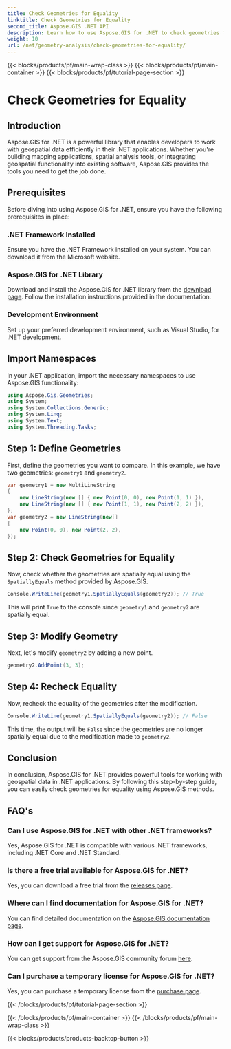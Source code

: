 ```yaml
---
title: Check Geometries for Equality
linktitle: Check Geometries for Equality
second_title: Aspose.GIS .NET API
description: Learn how to use Aspose.GIS for .NET to check geometries for equality in your .NET applications with this comprehensive tutorial.
weight: 10
url: /net/geometry-analysis/check-geometries-for-equality/
---
```


{{< blocks/products/pf/main-wrap-class >}}
{{< blocks/products/pf/main-container >}}
{{< blocks/products/pf/tutorial-page-section >}}

# Check Geometries for Equality

## Introduction
Aspose.GIS for .NET is a powerful library that enables developers to work with geospatial data efficiently in their .NET applications. Whether you're building mapping applications, spatial analysis tools, or integrating geospatial functionality into existing software, Aspose.GIS provides the tools you need to get the job done.
## Prerequisites
Before diving into using Aspose.GIS for .NET, ensure you have the following prerequisites in place:
### .NET Framework Installed
Ensure you have the .NET Framework installed on your system. You can download it from the Microsoft website.
### Aspose.GIS for .NET Library
Download and install the Aspose.GIS for .NET library from the [download page](https://releases.aspose.com/gis/net/). Follow the installation instructions provided in the documentation.
### Development Environment
Set up your preferred development environment, such as Visual Studio, for .NET development.

## Import Namespaces
In your .NET application, import the necessary namespaces to use Aspose.GIS functionality:
```csharp
using Aspose.Gis.Geometries;
using System;
using System.Collections.Generic;
using System.Linq;
using System.Text;
using System.Threading.Tasks;
```

## Step 1: Define Geometries
First, define the geometries you want to compare. In this example, we have two geometries: `geometry1` and `geometry2`.
```csharp
var geometry1 = new MultiLineString
{
    new LineString(new [] { new Point(0, 0), new Point(1, 1) }),
    new LineString(new [] { new Point(1, 1), new Point(2, 2) }),
};
var geometry2 = new LineString(new[]
{
    new Point(0, 0), new Point(2, 2),
});
```
## Step 2: Check Geometries for Equality
Now, check whether the geometries are spatially equal using the `SpatiallyEquals` method provided by Aspose.GIS.
```csharp
Console.WriteLine(geometry1.SpatiallyEquals(geometry2)); // True
```
This will print `True` to the console since `geometry1` and `geometry2` are spatially equal.
## Step 3: Modify Geometry
Next, let's modify `geometry2` by adding a new point.
```csharp
geometry2.AddPoint(3, 3);
```
## Step 4: Recheck Equality
Now, recheck the equality of the geometries after the modification.
```csharp
Console.WriteLine(geometry1.SpatiallyEquals(geometry2)); // False
```
This time, the output will be `False` since the geometries are no longer spatially equal due to the modification made to `geometry2`.

## Conclusion
In conclusion, Aspose.GIS for .NET provides powerful tools for working with geospatial data in .NET applications. By following this step-by-step guide, you can easily check geometries for equality using Aspose.GIS methods.
## FAQ's
### Can I use Aspose.GIS for .NET with other .NET frameworks?
Yes, Aspose.GIS for .NET is compatible with various .NET frameworks, including .NET Core and .NET Standard.
### Is there a free trial available for Aspose.GIS for .NET?
Yes, you can download a free trial from the [releases page](https://releases.aspose.com/).
### Where can I find documentation for Aspose.GIS for .NET?
You can find detailed documentation on the [Aspose.GIS documentation page](https://reference.aspose.com/gis/net/).
### How can I get support for Aspose.GIS for .NET?
You can get support from the Aspose.GIS community forum [here](https://forum.aspose.com/c/gis/33).
### Can I purchase a temporary license for Aspose.GIS for .NET?
Yes, you can purchase a temporary license from the [purchase page](https://purchase.aspose.com/temporary-license/).

{{< /blocks/products/pf/tutorial-page-section >}}

{{< /blocks/products/pf/main-container >}}
{{< /blocks/products/pf/main-wrap-class >}}

{{< blocks/products/products-backtop-button >}}
